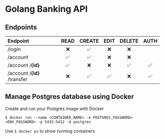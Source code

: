 # Golang Banking API

## Endpoints

| Endpoint | READ | CREATE | EDIT | DELETE | AUTH |
| :---     |:----:|:------:|:----:|:------:|:----:|
| /login | ❌ | ✅ | ❌ | ❌ | |
| /account | ✅ | ✅ | ❌ | ❌ | |
| /account /**{id}** | ✅ | ❌ | ❌ | ✅ | ✅ |
| /account /**{id}** /transfer | ❌ | ✅ | ✅ | ❌ | ✅ |


## Manage Postgres database using Docker
Create and run your Postgres image with Docker
```
$ docker run --name <CONTAINER_NAME> -e POSTGRES_PASSWORD=<ENV_PASSWORD> -p 5432:5432 -d postgres

```

Use `$ docker ps` to show running containers